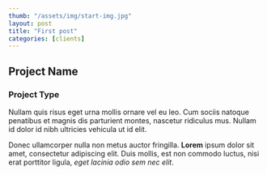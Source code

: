 ```yaml
---
thumb: "/assets/img/start-img.jpg"
layout: post
title: "First post"
categories: [clients]
---
```


## Project Name
### Project Type

Nullam quis risus eget urna mollis ornare vel eu leo. Cum sociis natoque penatibus et magnis dis parturient montes, nascetur ridiculus mus. Nullam id dolor id nibh ultricies vehicula ut id elit.

Donec ullamcorper nulla non metus auctor fringilla. **Lorem** ipsum dolor sit amet, consectetur adipiscing elit. Duis mollis, est non commodo luctus, nisi erat porttitor ligula, *eget lacinia odio sem nec elit*.
